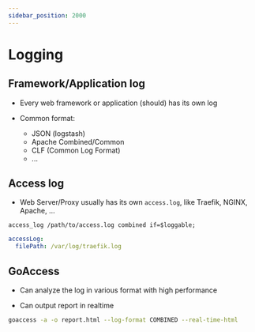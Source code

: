 ```yaml
---
sidebar_position: 2000
---
```


# Logging

## Framework/Application log

- Every web framework or application (should) has its own log

- Common format:

  - JSON (logstash)
  - Apache Combined/Common
  - CLF (Common Log Format)
  - ...

## Access log

- Web Server/Proxy usually has its own `access.log`, like Traefik, NGINX, Apache, ...

```apacheconf title="nginx.conf"
access_log /path/to/access.log combined if=$loggable;
```

```yml title="traefik.yml"
accessLog:
  filePath: /var/log/traefik.log
```

## GoAccess

- Can analyze the log in various format with high performance

- Can output report in realtime

```bash
goaccess -a -o report.html --log-format COMBINED --real-time-html
```
